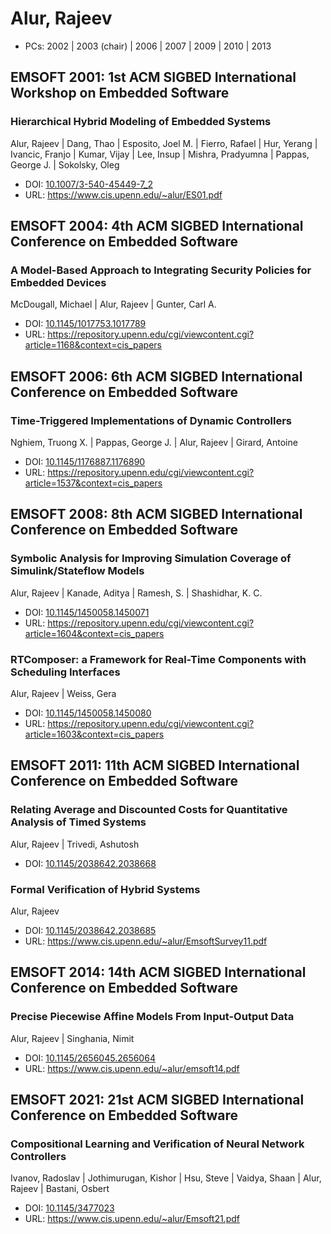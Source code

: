 # Alur, Rajeev

* PCs: 2002 | 2003 (chair) | 2006 | 2007 | 2009 | 2010 | 2013

## EMSOFT 2001: 1st ACM SIGBED International Workshop on Embedded Software

### Hierarchical Hybrid Modeling of Embedded Systems
Alur, Rajeev | Dang, Thao | Esposito, Joel M. | Fierro, Rafael | Hur, Yerang | Ivancic, Franjo | Kumar, Vijay | Lee, Insup | Mishra, Pradyumna | Pappas, George J. | Sokolsky, Oleg
* DOI: [10.1007/3-540-45449-7_2](https://doi.org/10.1007/3-540-45449-7_2)
* URL: <https://www.cis.upenn.edu/~alur/ES01.pdf>

## EMSOFT 2004: 4th ACM SIGBED International Conference on Embedded Software

### A Model-Based Approach to Integrating Security Policies for Embedded Devices
McDougall, Michael | Alur, Rajeev | Gunter, Carl A.
* DOI: [10.1145/1017753.1017789](https://doi.org/10.1145/1017753.1017789)
* URL: <https://repository.upenn.edu/cgi/viewcontent.cgi?article=1168&context=cis_papers>

## EMSOFT 2006: 6th ACM SIGBED International Conference on Embedded Software

### Time-Triggered Implementations of Dynamic Controllers
Nghiem, Truong X. | Pappas, George J. | Alur, Rajeev | Girard, Antoine
* DOI: [10.1145/1176887.1176890](https://doi.org/10.1145/1176887.1176890)
* URL: <https://repository.upenn.edu/cgi/viewcontent.cgi?article=1537&context=cis_papers>

## EMSOFT 2008: 8th ACM SIGBED International Conference on Embedded Software

### Symbolic Analysis for Improving Simulation Coverage of Simulink/Stateflow Models
Alur, Rajeev | Kanade, Aditya | Ramesh, S. | Shashidhar, K. C.
* DOI: [10.1145/1450058.1450071](https://doi.org/10.1145/1450058.1450071)
* URL: <https://repository.upenn.edu/cgi/viewcontent.cgi?article=1604&context=cis_papers>

### RTComposer: a Framework for Real-Time Components with Scheduling Interfaces
Alur, Rajeev | Weiss, Gera
* DOI: [10.1145/1450058.1450080](https://doi.org/10.1145/1450058.1450080)
* URL: <https://repository.upenn.edu/cgi/viewcontent.cgi?article=1603&context=cis_papers>

## EMSOFT 2011: 11th ACM SIGBED International Conference on Embedded Software

### Relating Average and Discounted Costs for Quantitative Analysis of Timed Systems
Alur, Rajeev | Trivedi, Ashutosh
* DOI: [10.1145/2038642.2038668](https://doi.org/10.1145/2038642.2038668)

### Formal Verification of Hybrid Systems
Alur, Rajeev
* DOI: [10.1145/2038642.2038685](https://doi.org/10.1145/2038642.2038685)
* URL: <https://www.cis.upenn.edu/~alur/EmsoftSurvey11.pdf>

## EMSOFT 2014: 14th ACM SIGBED International Conference on Embedded Software

### Precise Piecewise Affine Models From Input-Output Data
Alur, Rajeev | Singhania, Nimit
* DOI: [10.1145/2656045.2656064](https://doi.org/10.1145/2656045.2656064)
* URL: <https://www.cis.upenn.edu/~alur/emsoft14.pdf>

## EMSOFT 2021: 21st ACM SIGBED International Conference on Embedded Software

### Compositional Learning and Verification of Neural Network Controllers
Ivanov, Radoslav | Jothimurugan, Kishor | Hsu, Steve | Vaidya, Shaan | Alur, Rajeev | Bastani, Osbert
* DOI: [10.1145/3477023](https://doi.org/10.1145/3477023)
* URL: <https://www.cis.upenn.edu/~alur/Emsoft21.pdf>

